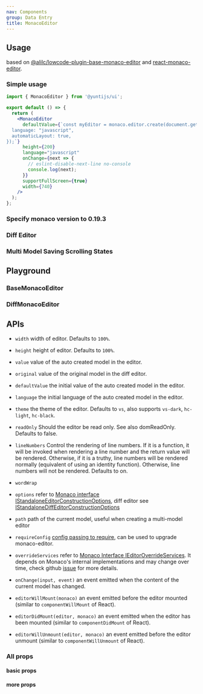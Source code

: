 ```yaml
---
nav: Components
group: Data Entry
title: MonacoEditor
---
```


## Usage

based on [@alilc/lowcode-plugin-base-monaco-editor](https://github.com/alibaba/lowcode-plugins/blob/main/packages/base-monaco-editor/) and [react-monaco-editor](https://github.com/react-monaco-editor/react-monaco-editor).

### Simple usage

```jsx | pure
import { MonacoEditor } from '@yuntijs/ui';

export default () => {
  return (
    <MonacoEditor
      defaultValue={`const myEditor = monaco.editor.create(document.getElementById("container"), {
  language: "javascript",
  automaticLayout: true,
});`}
      height={200}
      language="javascript"
      onChange={next => {
        // eslint-disable-next-line no-console
        console.log(next);
      }}
      supportFullScreen={true}
      width={740}
    />
  );
};
```

<code src="./demos/index.tsx" center></code>

### Specify monaco version to 0.19.3

<code src="./demos/SpecifyVersion.tsx" center></code>

### Diff Editor

<code src="./demos/DiffEditor.tsx" center></code>

### Multi Model Saving Scrolling States

<code src="./demos/MultiModel.tsx" center></code>

## Playground

### BaseMonacoEditor

<code src="./demos/playground/index.tsx" center></code>

### DiffMonacoEditor

<code src="./demos/playground/DiffEditor2.tsx" center></code>

## APIs

- `width` width of editor. Defaults to `100%`.

- `height` height of editor. Defaults to `100%`.

- `value` value of the auto created model in the editor.

- `original` value of the original model in the diff editor.

- `defaultValue` the initial value of the auto created model in the editor.

- `language` the initial language of the auto created model in the editor.

- `theme` the theme of the editor. Defaults to `vs`, also supports `vs-dark`, `hc-light`, `hc-black`.

- `readOnly` Should the editor be read only. See also domReadOnly. Defaults to false.

- `lineNumbers` Control the rendering of line numbers. If it is a function, it will be invoked when rendering a line number and the return value will be rendered. Otherwise, if it is a truthy, line numbers will be rendered normally (equivalent of using an identity function). Otherwise, line numbers will not be rendered. Defaults to on.

- `wordWrap`

- `options` refer to [Monaco interface IStandaloneEditorConstructionOptions](https://microsoft.github.io/monaco-editor/docs.html#interfaces/editor.IStandaloneEditorConstructionOptions.html), diff editor see [IStandaloneDiffEditorConstructionOptions](https://microsoft.github.io/monaco-editor/docs.html#interfaces/editor.IStandaloneDiffEditorConstructionOptions.html)

- `path` path of the current model, useful when creating a multi-model editor

- `requireConfig` [config passing to require](https://github.com/suren-atoyan/monaco-react#loader-config), can be used to upgrade monaco-editor.

- `overrideServices` refer to [Monaco Interface IEditorOverrideServices](https://microsoft.github.io/monaco-editor/docs.html#interfaces/editor.IEditorOverrideServices.html). It depends on Monaco's internal implementations and may change over time, check github [issue](https://github.com/Microsoft/monaco-editor/issues/935#issuecomment-402174095) for more details.

- `onChange(input, event)` an event emitted when the content of the current model has changed.

- `editorWillMount(monaco)` an event emitted before the editor mounted (similar to `componentWillMount` of React).

- `editorDidMount(editor, monaco)` an event emitted when the editor has been mounted (similar to `componentDidMount` of React).

- `editorWillUnmount(editor, monaco)` an event emitted before the editor unmount (similar to `componentWillUnmount` of React).

### All props

#### basic props

<API id="BaseMonacoEditor"></API>

#### more props

<API id="MonacoDiffEditor"></API>
